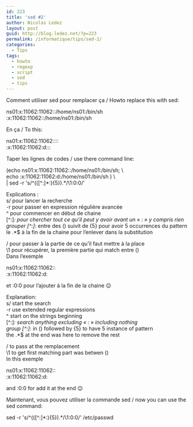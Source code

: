 ```yaml
---
id: 223
title: 'sed #2'
author: Nicolas Ledez
layout: post
guid: http://blog.ledez.net/?p=223
permalink: /informatique/tips/sed-2/
categories:
  - Tips
tags:
  - howto
  - regexp
  - script
  - sed
  - tips
---
```

Comment utiliser sed pour remplacer ça / Howto replace this with sed:

<div class="codecolorer-container bash default" style="overflow:auto;white-space:nowrap;">
  <div class="bash codecolorer">
    ns01:x:<span class="nu0">11062</span>:<span class="nu0">11062</span>::<span class="sy0">/</span>home<span class="sy0">/</span>ns01:<span class="sy0">/</span>bin<span class="sy0">/</span><span class="kw2">sh</span><br /> :x:<span class="nu0">11062</span>:<span class="nu0">11062</span>::<span class="sy0">/</span>home<span class="sy0">/</span>ns01:<span class="sy0">/</span>bin<span class="sy0">/</span><span class="kw2">sh</span>
  </div>
</div>

En ça / To this:

<div class="codecolorer-container bash default" style="overflow:auto;white-space:nowrap;">
  <div class="bash codecolorer">
    ns01:x:<span class="nu0">11062</span>:<span class="nu0">11062</span>:::<span class="nu0"></span>:<span class="nu0"></span><br /> :x:<span class="nu0">11062</span>:<span class="nu0">11062</span>:d::<span class="nu0"></span>:<span class="nu0"></span>
  </div>
</div>

Taper les lignes de codes / use there command line:

<div class="codecolorer-container bash default" style="overflow:auto;white-space:nowrap;">
  <div class="bash codecolorer">
    <span class="br0">&#40;</span><span class="kw3">echo</span> ns01:x:<span class="nu0">11062</span>:<span class="nu0">11062</span>::<span class="sy0">/</span>home<span class="sy0">/</span>ns01:<span class="sy0">/</span>bin<span class="sy0">/</span><span class="kw2">sh</span>; \<br /> <span class="kw3">echo</span> :x:<span class="nu0">11062</span>:<span class="nu0">11062</span>:d:<span class="sy0">/</span>home<span class="sy0">/</span>ns01:<span class="sy0">/</span>bin<span class="sy0">/</span><span class="kw2">sh</span> <span class="br0">&#41;</span> \<br /> <span class="sy0">|</span> <span class="kw2">sed</span> <span class="re5">-r</span> <span class="st_h">'s/^(([^:]*:){5}).*/\1:0:0/'</span>
  </div>
</div>

Explications :  
s/ pour lancer la recherche  
-r pour passer en expression régulière avancée  
^ pour commencer en début de chaine  
[^:]*: pour chercher tout ce qu&rsquo;il peut y avoir avant un &laquo;&nbsp;:&nbsp;&raquo; y compris rien  
grouper [^:]*: entre des () suivit de {5} pour avoir 5 occurrences du pattern  
le .*$ à la fin de la chaine pour l&rsquo;enlever dans la substitution

/ pour passer à la partie de ce qu&rsquo;il faut mettre à la place  
\1 pour récupérer, la première partie qui match entre ()  
Dans l&rsquo;exemple

<div class="codecolorer-container text default" style="overflow:auto;white-space:nowrap;">
  <div class="text codecolorer">
    ns01:x:11062:11062::<br /> :x:11062:11062:d:
  </div>
</div>

et :0:0 pour l&rsquo;ajouter à la fin de la chaine 😉

Explanation:  
s/ start the search  
-r use extended regular expressions  
^ start on the strings beginning  
[^:]*: search anything excluding &laquo;&nbsp;:&nbsp;&raquo; including nothing  
group [^:]*: in () followed by {5} to have 5 instance of pattern  
the .*$ at the end was here to remove the rest

/ to pass at the remplacement  
\1 to get first matching part was betwen ()  
In this exemple

<div class="codecolorer-container bash default" style="overflow:auto;white-space:nowrap;">
  <div class="bash codecolorer">
    ns01:x:<span class="nu0">11062</span>:<span class="nu0">11062</span>::<br /> :x:<span class="nu0">11062</span>:<span class="nu0">11062</span>:d:
  </div>
</div>

and :0:0 for add it at the end 😉

Maintenant, vous pouvez utiliser la commande sed / now you can use the sed command:

<div class="codecolorer-container bash default" style="overflow:auto;white-space:nowrap;">
  <div class="bash codecolorer">
    <span class="kw2">sed</span> <span class="re5">-r</span> <span class="st_h">'s/^(([^:]*:){5}).*/\1:0:0/'</span> <span class="sy0">/</span>etc<span class="sy0">/</span><span class="kw2">passwd</span>
  </div>
</div>